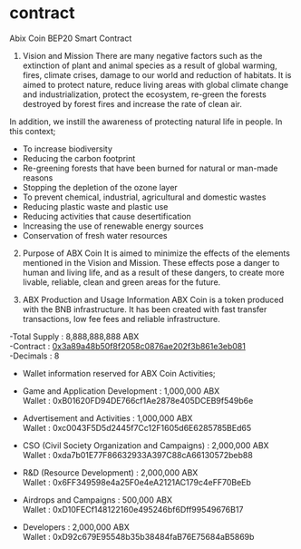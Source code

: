 # contract
Abix Coin BEP20 Smart Contract

1. Vision and Mission
There are many negative factors such as the extinction of plant and animal species as a
result of global warming, fires, climate crises, damage to our world and reduction of habitats. It is
aimed to protect nature, reduce living areas with global climate change and industrialization,
protect the ecosystem, re-green the forests destroyed by forest fires and increase the rate of clean
air.

In addition, we instill the awareness of protecting natural life in people.
In this context;
- To increase biodiversity
- Reducing the carbon footprint
- Re-greening forests that have been burned for natural or man-made reasons
- Stopping the depletion of the ozone layer
- To prevent chemical, industrial, agricultural and domestic wastes
- Reducing plastic waste and plastic use
- Reducing activities that cause desertification
- Increasing the use of renewable energy sources
- Conservation of fresh water resources

2. Purpose of ABX Coin
It is aimed to minimize the effects of the elements mentioned in the Vision and Mission. These
effects pose a danger to human and living life, and as a result of these dangers, to create more
livable, reliable, clean and green areas for the future.

3. ABX Production and Usage Information
ABX Coin is a token produced with the BNB infrastructure. It has been created with fast transfer
transactions, low fee fees and reliable infrastructure.

-Total Supply : 8,888,888,888 ABX<br>
-Contract : <a href="https://bscscan.com/token/0x3a89a48b50f8f2058c0876ae202f3b861e3eb081#code">0x3a89a48b50f8f2058c0876ae202f3b861e3eb081</a><br>
-Decimals : 8

- Wallet information reserved for ABX Coin Activities;

- Game and Application Development : 1,000,000 ABX<br>
Wallet : 0xB01620FD94DE766cf1Ae2878e405DCEB9f549b6e

- Advertisement and Activities : 1,000,000 ABX<br>
Wallet : 0xc0043F5D5d2445f7Cc12F1605d6E6285785BEd65

- CSO (Civil Society Organization and Campaigns) : 2,000,000 ABX<br>
Wallet : 0xda7b01E77F86632933A397C88cA66130572beb88

- R&D (Resource Development) : 2,000,000 ABX<br>
Wallet : 0x6FF349598e4a25F0e4eA2121AC179c4eFF70BeEb

- Airdrops and Campaigns : 500,000 ABX<br>
Wallet : 0xD10FECf148122160e495246bf6Dff99549676B17

- Developers : 2,000,000 ABX<br>
Wallet : 0xD92c679E95548b35b38484faB76E75684aB5869b
